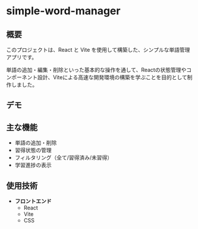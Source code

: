 # simple-word-manager

## 概要
このプロジェクトは、React と Vite を使用して構築した、シンプルな単語管理アプリです。

単語の追加・編集・削除といった基本的な操作を通して、Reactの状態管理やコンポーネント設計、Viteによる高速な開発環境の構築を学ぶことを目的として制作しました。

## デモ

## 主な機能
- 単語の追加・削除
- 習得状態の管理
- フィルタリング（全て/習得済み/未習得）
- 学習進捗の表示

## 使用技術
- **フロントエンド**  
  - React
  - Vite
  - CSS